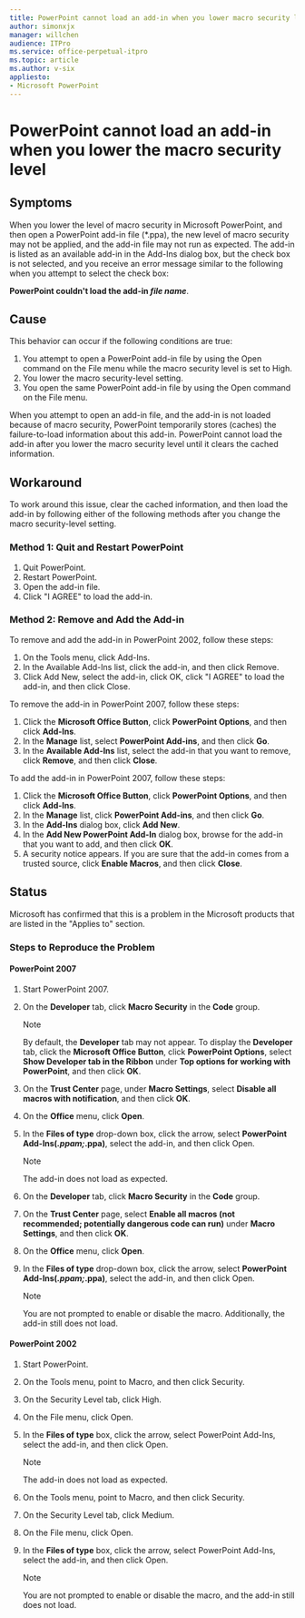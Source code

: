```yaml
---
title: PowerPoint cannot load an add-in when you lower macro security level
author: simonxjx
manager: willchen
audience: ITPro
ms.service: office-perpetual-itpro
ms.topic: article
ms.author: v-six
appliesto:
- Microsoft PowerPoint
---
```


# PowerPoint cannot load an add-in when you lower the macro security level

## Symptoms

When you lower the level of macro security in Microsoft PowerPoint, and then open a PowerPoint add-in file (*.ppa), the new level of macro security may not be applied, and the add-in file may not run as expected. The add-in is listed as an available add-in in the Add-Ins dialog box, but the check box is not selected, and you receive an error message similar to the following when you attempt to select the check box:

**PowerPoint couldn't load the add-in *file name***.

## Cause

This behavior can occur if the following conditions are true:

1. You attempt to open a PowerPoint add-in file by using the Open command on the File menu while the macro security level is set to High.
2. You lower the macro security-level setting.
3. You open the same PowerPoint add-in file by using the Open command on the File menu.

When you attempt to open an add-in file, and the add-in is not loaded because of macro security, PowerPoint temporarily stores (caches) the failure-to-load information about this add-in. PowerPoint cannot load the add-in after you lower the macro security level until it clears the cached information.

## Workaround

To work around this issue, clear the cached information, and then load the add-in by following either of the following methods after you change the macro security-level setting.

### Method 1: Quit and Restart PowerPoint

1. Quit PowerPoint.
2. Restart PowerPoint.
3. Open the add-in file.
4. Click "I AGREE" to load the add-in.

### Method 2: Remove and Add the Add-in

To remove and add the add-in in PowerPoint 2002, follow these steps:

1. On the Tools menu, click Add-Ins.
2. In the Available Add-Ins list, click the add-in, and then click Remove.
3. Click Add New, select the add-in, click OK, click "I AGREE" to load the add-in, and then click Close.

To remove the add-in in PowerPoint 2007, follow these steps:

1. Click the **Microsoft Office Button**, click **PowerPoint Options**, and then click **Add-Ins**.
2. In the **Manage** list, select **PowerPoint Add-ins**, and then click **Go**.
3. In the **Available Add-Ins** list, select the add-in that you want to remove, click **Remove**, and then click **Close**.

To add the add-in in PowerPoint 2007, follow these steps:

1. Click the **Microsoft Office Button**, click **PowerPoint Options**, and then click **Add-Ins**.
2. In the **Manage** list, click **PowerPoint Add-ins**, and then click **Go**.
3. In the **Add-Ins** dialog box, click **Add New**.
4. In the **Add New PowerPoint Add-In** dialog box, browse for the add-in that you want to add, and then click **OK**.
5. A security notice appears. If you are sure that the add-in comes from a trusted source, click **Enable Macros**, and then click **Close**.

## Status

Microsoft has confirmed that this is a problem in the Microsoft products that are listed in the "Applies to" section.

### Steps to Reproduce the Problem

#### PowerPoint 2007

1. Start PowerPoint 2007.
1. On the **Developer** tab, click **Macro Security** in the **Code** group.

   > [!NOTE]
   > By default, the **Developer** tab may not appear. To display the **Developer** tab, click the **Microsoft Office Button**, click **PowerPoint Options**, select **Show Developer tab in the Ribbon** under **Top options for working with PowerPoint**, and then click **OK**.

1. On the **Trust Center** page, under **Macro Settings**, select **Disable all macros with notification**, and then click **OK**.
1. On the **Office** menu, click **Open**.
1. In the **Files of type** drop-down box, click the arrow, select **PowerPoint Add-Ins(*.ppam;*.ppa)**, select the add-in, and then click Open.

   > [!NOTE]
   > The add-in does not load as expected.

1. On the **Developer** tab, click **Macro Security** in the **Code** group.
1. On the **Trust Center** page, select **Enable all macros (not recommended; potentially dangerous code can run)** under **Macro Settings**, and then click **OK**.
1. On the **Office** menu, click **Open**.
1. In the **Files of type** drop-down box, click the arrow, select **PowerPoint Add-Ins(*.ppam;*.ppa)**, select the add-in, and then click Open.

   > [!NOTE]
   > You are not prompted to enable or disable the macro. Additionally, the add-in still does not load.

#### PowerPoint 2002

1. Start PowerPoint.
1. On the Tools menu, point to Macro, and then click Security.
1. On the Security Level tab, click High.
1. On the File menu, click Open.
1. In the **Files of type** box, click the arrow, select PowerPoint Add-Ins, select the add-in, and then click Open.

   > [!NOTE]
   > The add-in does not load as expected.

1. On the Tools menu, point to Macro, and then click Security.
1. On the Security Level tab, click Medium.
1. On the File menu, click Open.
1. In the **Files of type** box, click the arrow, select PowerPoint Add-Ins, select the add-in, and then click Open.

   > [!NOTE]
   > You are not prompted to enable or disable the macro, and the add-in still does not load.